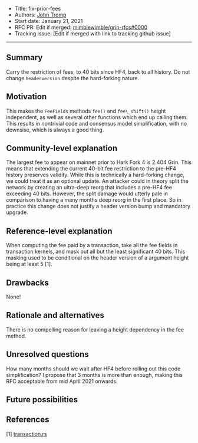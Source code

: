 - Title: fix-prior-fees
- Authors: [John Tromp](mailto:john.tromp@gmail.com)
- Start date: January 21, 2021
- RFC PR: Edit if merged: [mimblewimble/grin-rfcs#0000](https://github.com/mimblewimble/grin-rfcs/pull/0000)
- Tracking issue: [Edit if merged with link to tracking github issue]

---

## Summary
[summary]: #summary

Carry the restriction of fees, to 40 bits since HF4, back to all history.
Do not change `headerversion` despite the hard-forking nature.

## Motivation
[motivation]: #motivation

This makes the `FeeFields` methods `fee()` and `fee\_shift()` height independent,
as well as several other functions which end up calling them.
This results in nontrivial code and consensus model simplification,
with no downsise, which is always a good thing.

## Community-level explanation
[community-level-explanation]: #community-level-explanation

The largest fee to appear on mainnet prior to Hark Fork 4 is 2.404 Grin. This
means that extending the current 40-bit fee restriction to the pre-HF4 history
preserves validity.  While this is technically a hard-forking change, we could
treat it as an optional update.
An attacker could in theory split the network by creating an ultra-deep reorg
that includes a pre-HF4 fee exceeding 40 bits. However, the split damage would
utterly pale in comparison to having a many months deep reorg in the first
place.  So in practice this change does not justify a header version bump and
mandatory upgrade.

## Reference-level explanation
[reference-level-explanation]: #reference-level-explanation

When computing the fee paid by a transaction, take all the fee fields in transaction kernels, and  mask out all but the least significant 40 bits.
This masking used to be conditional on the header version of a argument height being at least 5 [1].

## Drawbacks
[drawbacks]: #drawbacks

None!

## Rationale and alternatives
[rationale-and-alternatives]: #rationale-and-alternatives

There is no compelling reason for leaving a height dependency in the fee method.

## Unresolved questions
[unresolved-questions]: #unresolved-questions

How many months should we wait after HF4 before rolling out this code simplification?
I propose that 3 months is more than enough, making this RFC acceptable from mid April 2021 onwards.

## Future possibilities
[future-possibilities]: #future-possibilities

## References
[references]: #references

[1] [transaction.rs](https://github.com/mimblewimble/grin/blob/acba73bf40242f963d8ea1e7128dfdfde6fb8853/core/src/core/transaction.rs#L181-L188)
